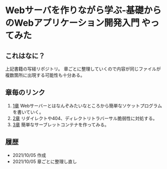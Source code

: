 # Webサーバを作りながら学ぶ-基礎からのWebアプリケーション開発入門 やってみた

## これはなに？

上記書籍の写経リポジトリ。
章ごとに整理していくので内容が同じファイルが複数箇所に出現する可能性も十分ある。

## 章毎のリンク

1. [1章](ch01) Webサーバーとはなんぞみたいなところから簡単なソケットプログラムを書いていく。
2. [2章](ch02) リダイレクトや404、ディレクトリトラバーサル脆弱性に対処する。
3. [3章](ch03) 簡単なサーブレットコンテナを作ってみる。

## 履歴

- 2021/10/05 作成
- 2021/10/05 章ごとに整理し直し
